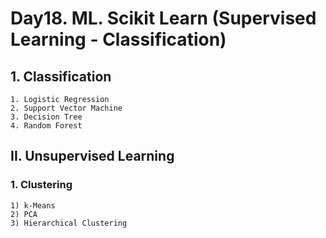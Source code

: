# Day18. ML. Scikit Learn (Supervised Learning - Classification)

## 1. Classification
    1. Logistic Regression
    2. Support Vector Machine
    3. Decision Tree
    4. Random Forest

## II. Unsupervised Learning
### 1. Clustering
    1) k-Means
    2) PCA
    3) Hierarchical Clustering
